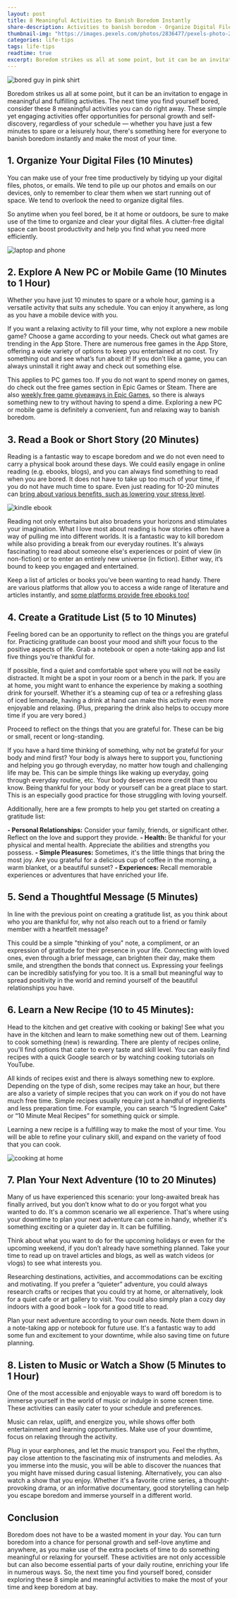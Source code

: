 ```yaml
---
layout: post
title: 8 Meaningful Activities to Banish Boredom Instantly
share-description: Activities to banish boredom - Organize Digital Files · Explore New PC or Mobile Game · Read a Book · Create a Gratitude List · Learn a New Recipe · Send a Thoughtful Message · Indulge in Music
thumbnail-img: "https://images.pexels.com/photos/2836477/pexels-photo-2836477.jpeg"
categories: life-tips
tags: life-tips
readtime: true
excerpt: Boredom strikes us all at some point, but it can be an invitation to engage in meaningful and fulfilling activities. The next time you find yourself bored, consider these 8 meaningful activities you can do right away. These simple yet engaging activities offer opportunities for personal growth and self-discovery, regardless of your schedule — whether you have just a few minutes to spare or a leisurely hour, there's something here for everyone to banish boredom instantly and make the most of your time.
---
```


![bored guy in pink shirt](https://images.pexels.com/photos/2836477/pexels-photo-2836477.jpeg)

Boredom strikes us all at some point, but it can be an invitation to engage in meaningful and fulfilling activities. The next time you find yourself bored, consider these 8 meaningful activities you can do right away. These simple yet engaging activities offer opportunities for personal growth and self-discovery, regardless of your schedule — whether you have just a few minutes to spare or a leisurely hour, there's something here for everyone to banish boredom instantly and make the most of your time.

## 1. Organize Your Digital Files (10 Minutes)

You can make use of your free time productively by tidying up your digital files, photos, or emails. We tend to pile up our photos and emails on our devices, only to remember to clear them when we start running out of space. We tend to overlook the need to organize digital files.

So anytime when you feel bored, be it at home or outdoors, be sure to make use of the time to organize and clear your digital files. A clutter-free digital space can boost productivity and help you find what you need more efficiently.

![laptop and phone](https://images.pexels.com/photos/296124/pexels-photo-296124.jpeg)

## 2. Explore A New PC or Mobile Game (10 Minutes to 1 Hour)

Whether you have just 10 minutes to spare or a whole hour, gaming is a versatile activity that suits any schedule. You can enjoy it anywhere, as long as you have a mobile device with you.

If you want a relaxing activity to fill your time, why not explore a new mobile game? Choose a game according to your needs. Check out what games are trending in the App Store. There are numerous free games in the App Store, offering a wide variety of options to keep you entertained at no cost. Try something out and see what’s fun about it! If you don’t like a game, you can always uninstall it right away and check out something else.

This applies to PC games too. If you do not want to spend money on games, do check out the free games section in Epic Games or Steam. There are also [weekly free game giveaways in Epic Games](https://store.epicgames.com/en-US/free-games), so there is always something new to try without having to spend a dime. Exploring a new PC or mobile game is definitely a convenient, fun and relaxing way to banish boredom.

## 3. Read a Book or Short Story (20 Minutes)

Reading is a fantastic way to escape boredom and we do not even need to carry a physical book around these days. We could easily engage in online reading (e.g. ebooks, blogs), and you can always find something to read when you are bored. It does not have to take up too much of your time, if you do not have much time to spare. Even just reading for 10-20 minutes can [bring about various benefits, such as lowering your stress level](https://basmo.app/reading-20-minutes-a-day/).

![kindle ebook](https://images.pexels.com/photos/12627/pexels-photo-12627.jpeg)

Reading not only entertains but also broadens your horizons and stimulates your imagination. What I love most about reading is how stories often have a way of pulling me into different worlds. It is a fantastic way to kill boredom while also providing a break from our everyday routines. It's always fascinating to read about someone else's experiences or point of view (in non-fiction) or to enter an entirely new universe (in fiction). Either way, it’s bound to keep you engaged and entertained.

Keep a list of articles or books you've been wanting to read handy. There are various platforms that allow you to access a wide range of literature and articles instantly, and [some platforms provide free ebooks too!](https://www.bookbub.com/blog/read-free-books-online-now)

## 4. Create a Gratitude List (5 to 10 Minutes)

Feeling bored can be an opportunity to reflect on the things you are grateful for. Practicing gratitude can boost your mood and shift your focus to the positive aspects of life. Grab a notebook or open a note-taking app and list five things you're thankful for.

If possible, find a quiet and comfortable spot where you will not be easily distracted. It might be a spot in your room or a bench in the park. If you are at home, you might want to enhance the experience by making a soothing drink for yourself. Whether it's a steaming cup of tea or a refreshing glass of iced lemonade, having a drink at hand can make this activity even more enjoyable and relaxing. (Plus, preparing the drink also helps to occupy more time if you are very bored.)

Proceed to reflect on the things that you are grateful for. These can be big or small, recent or long-standing. 

If you have a hard time thinking of something, why not be grateful for your body and mind first? Your body is always here to support you, functioning and helping you go through everyday, no matter how tough and challenging life may be. This can be simple things like waking up everyday, going through everyday routine,  etc. Your body deserves more credit than you know. Being thankful for your body or yourself can be a great place to start. This is an especially good practice for those struggling with loving yourself.

Additionally, here are a few prompts to help you get started on creating a gratitude list:

**- Personal Relationships:** Consider your family, friends, or significant other. Reflect on the love and support they provide.
**- Health:** Be thankful for your physical and mental health. Appreciate the abilities and strengths you possess.
**- Simple Pleasures:** Sometimes, it's the little things that bring the most joy. Are you grateful for a delicious cup of coffee in the morning, a warm blanket, or a beautiful sunset?
**- Experiences:** Recall memorable experiences or adventures that have enriched your life.

## 5. Send a Thoughtful Message (5 Minutes)

In line with the previous point on creating a gratitude list, as you think about who you are thankful for, why not also reach out to a friend or family member with a heartfelt message? 

This could be a simple "thinking of you" note, a compliment, or an expression of gratitude for their presence in your life. Connecting with loved ones, even through a brief message, can brighten their day, make them smile, and strengthen the bonds that connect us. Expressing your feelings can be incredibly satisfying for you too. It is a small but meaningful way to spread positivity in the world and remind yourself of the beautiful relationships you have.

## 6. Learn a New Recipe (10 to 45 Minutes):
Head to the kitchen and get creative with cooking or baking! See what you have in the kitchen and learn to make something new out of them. Learning to cook something (new) is rewarding. There are plenty of recipes online, you'll find options that cater to every taste and skill level. You can easily find recipes with a quick Google search or by watching cooking tutorials on YouTube.

All kinds of recipes exist and there is always something new to explore. Depending on the type of dish, some recipes may take an hour, but there are also a variety of simple recipes that you can work on if you do not have much free time. Simple recipes usually require just a handful of ingredients and less preparation time. For example, you can search “5 Ingredient Cake” or “10 Minute Meal Recipes” for something quick or simple.

Learning a new recipe is a fulfilling way to make the most of your time. You will be able to refine your culinary skill, and expand on the variety of food that you can cook.

![cooking at home](https://images.pexels.com/photos/5971874/pexels-photo-5971874.jpeg)

## 7. Plan Your Next Adventure (10 to 20 Minutes)

Many of us have experienced this scenario: your long-awaited break has finally arrived, but you don’t know what to do or you forgot what you wanted to do. It's a common scenario we all experience. That's where using your downtime to plan your next adventure can come in handy, whether it's something exciting or a quieter day in. It can be fulfilling.

Think about what you want to do for the upcoming holidays or even for the upcoming weekend, if you don’t already have something planned. Take your time to read up on travel articles and blogs, as well as watch videos (or vlogs) to see what interests you.

Researching destinations, activities, and accommodations can be exciting and motivating. If you prefer a “quieter” adventure, you could always research crafts or recipes that you could try at home, or alternatively, look for a quiet cafe or art gallery to visit. You could also simply plan a cozy day indoors with a good book – look for a good title to read.

Plan your next adventure according to your own needs. Note them down in a note-taking app or notebook for future use. It's a fantastic way to add some fun and excitement to your downtime, while also saving time on future planning.

## 8.  Listen to Music or Watch a Show (5 Minutes to 1 Hour)

One of the most accessible and enjoyable ways to ward off boredom is to immerse yourself in the world of music or indulge in some screen time. These activities can easily cater to your schedule and preferences.

Music can relax, uplift, and energize you, while shows offer both entertainment and learning opportunities. Make use of your downtime, focus on relaxing through the activity.

Plug in your earphones, and let the music transport you. Feel the rhythm, pay close attention to the fascinating mix of instruments and melodies. As you immerse into the music, you will be able to discover the nuances that you might have missed during casual listening.
Alternatively, you can also watch a show that you enjoy. Whether it's a favorite crime series, a thought-provoking drama, or an informative documentary, good storytelling can help you escape boredom and immerse yourself in a different world.

## Conclusion

Boredom does not have to be a wasted moment in your day. You can turn boredom into a chance for personal growth and self-love anytime and anywhere, as you make use of the extra pockets of time to do something meaningful or relaxing for yourself. These activities are not only accessible but can also become essential parts of your daily routine, enriching your life in numerous ways. So, the next time you find yourself bored, consider exploring these 8 simple and meaningful activities to make the most of your time and keep boredom at bay.
